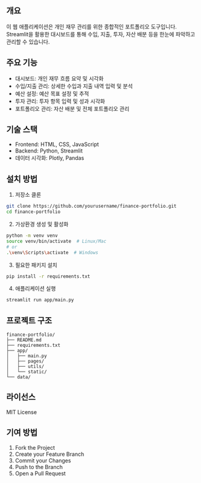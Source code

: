 
## 개요

이 웹 애플리케이션은 개인 재무 관리를 위한 종합적인 포트폴리오 도구입니다. Streamlit을 활용한 대시보드를 통해 수입, 지출, 투자, 자산 배분 등을 한눈에 파악하고 관리할 수 있습니다.

## 주요 기능

- 대시보드: 개인 재무 흐름 요약 및 시각화
- 수입/지출 관리: 상세한 수입과 지출 내역 입력 및 분석
- 예산 설정: 예산 목표 설정 및 추적
- 투자 관리: 투자 항목 입력 및 성과 시각화
- 포트폴리오 관리: 자산 배분 및 전체 포트폴리오 관리

## 기술 스택

- Frontend: HTML, CSS, JavaScript
- Backend: Python, Streamlit
- 데이터 시각화: Plotly, Pandas

## 설치 방법

1. 저장소 클론

```bash
git clone https://github.com/yourusername/finance-portfolio.git
cd finance-portfolio
```

2. 가상환경 생성 및 활성화

```bash
python -m venv venv
source venv/bin/activate  # Linux/Mac
# or
.\venv\Scripts\activate  # Windows
```

3. 필요한 패키지 설치

```bash
pip install -r requirements.txt
```

4. 애플리케이션 실행

```bash
streamlit run app/main.py
```

## 프로젝트 구조

```
finance-portfolio/
├── README.md
├── requirements.txt
├── app/
│   ├── main.py
│   ├── pages/
│   ├── utils/
│   └── static/
└── data/
```

## 라이선스

MIT License

## 기여 방법

1. Fork the Project
2. Create your Feature Branch
3. Commit your Changes
4. Push to the Branch
5. Open a Pull Request
